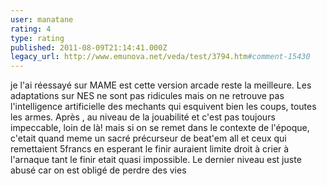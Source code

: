 ```yaml
---
user: manatane
rating: 4
type: rating
published: 2011-08-09T21:14:41.000Z
legacy_url: http://www.emunova.net/veda/test/3794.htm#comment-15430
---
```

je l'ai réessayé sur MAME est cette version arcade reste la meilleure. Les adaptations sur NES ne sont pas ridicules mais on ne retrouve pas l'intelligence artificielle des mechants qui esquivent bien les coups, toutes les armes. Après , au niveau de la jouabilité et c'est pas toujours impeccable, loin de là! mais si on se remet dans le contexte de l'époque, c'etait quand meme un sacré précurseur de beat'em all et ceux qui remettaient 5francs en esperant le finir auraient limite droit à crier à l'arnaque tant le finir etait quasi impossible. Le dernier niveau est juste abusé car on est obligé de perdre des vies